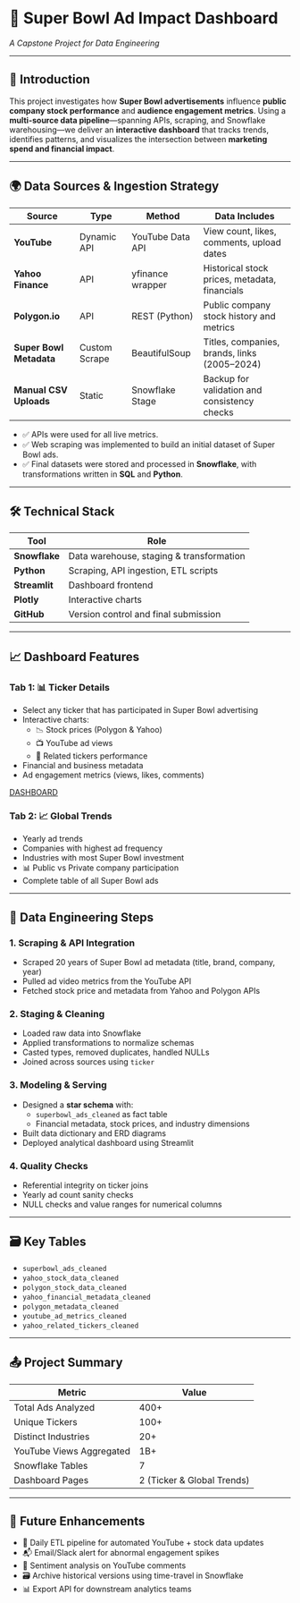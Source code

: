
# 🏈 Super Bowl Ad Impact Dashboard  
_A Capstone Project for Data Engineering_

---

## 📖 Introduction

This project investigates how **Super Bowl advertisements** influence **public company stock performance** and **audience engagement metrics**. Using a **multi-source data pipeline**—spanning APIs, scraping, and Snowflake warehousing—we deliver an **interactive dashboard** that tracks trends, identifies patterns, and visualizes the intersection between **marketing spend and financial impact**.

---

## 🌍 Data Sources & Ingestion Strategy

| Source                   | Type        | Method              | Data Includes                                      |
|--------------------------|-------------|---------------------|----------------------------------------------------|
| **YouTube**              | Dynamic API | YouTube Data API    | View count, likes, comments, upload dates          |
| **Yahoo Finance**        | API         | yfinance wrapper    | Historical stock prices, metadata, financials      |
| **Polygon.io**           | API         | REST (Python)       | Public company stock history and metrics           |
| **Super Bowl Metadata**  | Custom Scrape | BeautifulSoup      | Titles, companies, brands, links (2005–2024)       |
| **Manual CSV Uploads**   | Static      | Snowflake Stage     | Backup for validation and consistency checks       |

- ✅ APIs were used for all live metrics.  
- ✅ Web scraping was implemented to build an initial dataset of Super Bowl ads.  
- ✅ Final datasets were stored and processed in **Snowflake**, with transformations written in **SQL** and **Python**.

---

## 🛠️ Technical Stack

| Tool         | Role                                       |
|--------------|--------------------------------------------|
| **Snowflake** | Data warehouse, staging & transformation   |
| **Python**    | Scraping, API ingestion, ETL scripts       |
| **Streamlit** | Dashboard frontend                         |
| **Plotly**    | Interactive charts                         |
| **GitHub**    | Version control and final submission       |

---

## 📈 Dashboard Features

### Tab 1: 📊 Ticker Details
- Select any ticker that has participated in Super Bowl advertising
- Interactive charts:
  - 📉 Stock prices (Polygon & Yahoo)
  - 📺 YouTube ad views
  - 🔁 Related tickers performance
- Financial and business metadata
- Ad engagement metrics (views, likes, comments)

[DASHBOARD](https://app.snowflake.com/lywbbpj/odb66944/#/streamlit-apps/DATAEXPERT_STUDENT.BENCEKOVACS.EL98HTPA_K2BNB0U?ref=snowsight_shared)

### Tab 2: 📈 Global Trends
- Yearly ad trends  
- Companies with highest ad frequency  
- Industries with most Super Bowl investment  
- 📊 Public vs Private company participation  
- Complete table of all Super Bowl ads  

---

## 🧪 Data Engineering Steps

### 1. **Scraping & API Integration**
- Scraped 20 years of Super Bowl ad metadata (title, brand, company, year)
- Pulled ad video metrics from the YouTube API
- Fetched stock price and metadata from Yahoo and Polygon APIs

### 2. **Staging & Cleaning**
- Loaded raw data into Snowflake
- Applied transformations to normalize schemas
- Casted types, removed duplicates, handled NULLs
- Joined across sources using `ticker`

### 3. **Modeling & Serving**
- Designed a **star schema** with:
  - `superbowl_ads_cleaned` as fact table
  - Financial metadata, stock prices, and industry dimensions
- Built data dictionary and ERD diagrams
- Deployed analytical dashboard using Streamlit

### 4. **Quality Checks**
- Referential integrity on ticker joins  
- Yearly ad count sanity checks  
- NULL checks and value ranges for numerical columns  

---

## 🗃️ Key Tables

- `superbowl_ads_cleaned`  
- `yahoo_stock_data_cleaned`  
- `polygon_stock_data_cleaned`  
- `yahoo_financial_metadata_cleaned`  
- `polygon_metadata_cleaned`  
- `youtube_ad_metrics_cleaned`  
- `yahoo_related_tickers_cleaned`  

---

## 📤 Project Summary

| Metric                     | Value         |
|---------------------------|---------------|
| Total Ads Analyzed        | 400+          |
| Unique Tickers            | 100+          |
| Distinct Industries       | 20+           |
| YouTube Views Aggregated  | 1B+           |
| Snowflake Tables          | 7             |
| Dashboard Pages           | 2 (Ticker & Global Trends) |

---

## 📆 Future Enhancements

- 🚀 Daily ETL pipeline for automated YouTube + stock data updates  
- 📬 Email/Slack alert for abnormal engagement spikes  
- 🧠 Sentiment analysis on YouTube comments  
- 🗃️ Archive historical versions using time-travel in Snowflake  
- 📊 Export API for downstream analytics teams  
